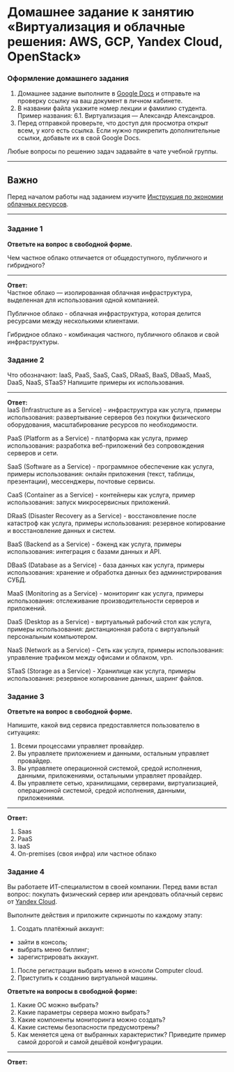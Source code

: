 # Домашнее задание к занятию «Виртуализация и облачные решения: AWS, GCP, Yandex Cloud, OpenStack»


### Оформление домашнего задания

1. Домашнее задание выполните в [Google Docs](https://docs.google.com/) и отправьте на проверку ссылку на ваш документ в личном кабинете.  
1. В названии файла укажите номер лекции и фамилию студента. Пример названия: 6.1. Виртуализация — Александр Александров.
1. Перед отправкой проверьте, что доступ для просмотра открыт всем, у кого есть ссылка. Если нужно прикрепить дополнительные ссылки, добавьте их в свой Google Docs.

Любые вопросы по решению задач задавайте в чате учебной группы.

---

## Важно

Перед началом работы над заданием изучите [Инструкция по экономии облачных ресурсов](https://github.com/netology-code/devops-materials/blob/master/cloudwork.MD).

---

### Задание 1
 
**Ответьте на вопрос в свободной форме.**

Чем частное облако отличается от общедоступного, публичного и гибридного?
 
---

**Ответ:**  
Частное облако — изолированная облачная инфраструктура, выделенная для использования одной компанией.  

Публичное облако - облачная инфраструктура, которая делится ресурсами между несколькими клиентами.  

Гибридное облако - комбинация частного, публичного облаков и свой инфраструктуры.  

### Задание 2 


Что обозначают: IaaS, PaaS, SaaS, CaaS, DRaaS, BaaS, DBaaS, MaaS, DaaS, NaaS, STaaS? Напишите примеры их использования.
 
---

**Ответ:**  
IaaS (Infrastructure as a Service) - инфраструктура как услуга, примеры использования: развертывание серверов без покупки физического оборудования, масштабирование ресурсов по необходимости.  

PaaS (Platform as a Service) - платформа как услуга, пример использования: разработка веб-приложений без сопровождения серверов и сети.  

SaaS (Software as a Service) - программное обеспечение как услуга, примеры использования: онлайн приложения (текст, таблицы, презентации), мессенджеры, почтовые сервисы.  

CaaS (Container as a Service) - контейнеры как услуга, пример использования: запуск микросервисных приложений.  

DRaaS (Disaster Recovery as a Service) - восстановление после катастроф как услуга, примеры использования: резервное копирование и восстановление данных и систем.  

BaaS (Backend as a Service) - бэкенд как услуга, примеры использования: интеграция с базами данных и API.

DBaaS (Database as a Service) - база данных как услуга, примеры использования: хранение и обработка данных без администрирования СУБД.  

MaaS (Monitoring as a Service) - мониторинг как услуга, примеры использования: отслеживание производительности серверов и приложений.  

DaaS (Desktop as a Service) - виртуальный рабочий стол как услуга, примеры использования: дистанционная работа с виртуальный персональным компьютером.  

NaaS (Network as a Service) - Сеть как услуга, примеры использования: управление трафиком между офисами и облаком, vpn.  

STaaS (Storage as a Service) - Хранилище как услуга, примеры использования: резервное копирование данных, шаринг файлов.  

### Задание 3 
 
**Ответьте на вопрос в свободной форме.**

Напишите, какой вид сервиса предоставляется пользователю в ситуациях:
 
1. Всеми процессами управляет провайдер.
2. Вы управляете приложением и данными, остальным управляет провайдер.
3. Вы управляете операционной системой, средой исполнения, данными, приложениями, остальными управляет провайдер.
4. Вы управляете сетью, хранилищами, серверами, виртуализацией, операционной системой, средой исполнения, данными, приложениями.
 
---

**Ответ:**   
1. Saas  
2. PaaS
3. IaaS
4. On-premises (своя инфра) или частное облако


### Задание 4 
 
 
Вы работаете ИТ-специалистом в своей компании. Перед вами встал вопрос: покупать физический сервер или арендовать облачный сервис от [Yandex Cloud](https://cloud.yandex.ru).
 
Выполните действия и приложите скриншоты по каждому этапу:

1. Создать платёжный аккаунт:
  - зайти в консоль;
  - выбрать меню биллинг; 
  - зарегистрировать аккаунт.
1. После регистрации выбрать меню в консоли Computer cloud. 
1. Приступить к созданию виртуальной машины. 
 
**Ответьте на вопросы в свободной форме:**
 
1. Какие ОС можно выбрать?
2. Какие параметры сервера можно выбрать?
3. Какие компоненты мониторинга можно создать?
4. Какие системы безопасности предусмотрены?
5. Как меняется цена от выбранных характеристик? Приведите пример самой дорогой и самой дешёвой конфигурации. 

---

**Ответ:**  

 

